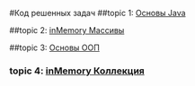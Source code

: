 #Код решенных задач
##topic 1: [Основы Java](https://github.com/rinAkhm/java_basic/tree/master/src/topic1)

##topic 2: [inMemory Массивы](https://github.com/rinAkhm/java_basic/tree/master/src/topic2)

##topic 3: [Основы ООП](https://github.com/rinAkhm/java_basic/tree/master/src/topic3)

### topic 4: [inMemory Коллекция](https://github.com/rinAkhm/java_basic/tree/master/src/topic4)
